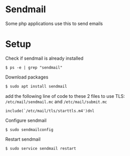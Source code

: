 # Sendmail

Some php applications use this to send emails

# Setup
Check if sendmail is already installed
```
$ ps -e | grep "sendmail"
```
Download packages
```sh
$ sudo apt install sendmail
```
add the following line of code to these 2 files to use TLS: `/etc/mail/sendmail.mc` and `/etc/mail/submit.mc`
```
include(`/etc/mail/tls/starttls.m4')dnl
```
Configure sendmail
```
$ sudo sendmailconfig
```
Restart sendmail
```
$ sudo service sendmail restart
```

